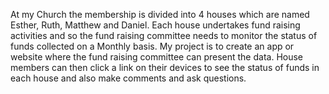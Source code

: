 

At my Church the membership is divided into 4 houses which are named Esther, Ruth, Matthew and Daniel. Each house undertakes fund raising activities and so the fund raising committee needs to monitor the status of funds collected on a Monthly basis. My project is to create an app or website where the fund raising committee can present the data. House members can then click a link on their devices to see the status of funds in each house and also make comments and ask questions. 


